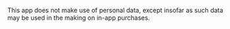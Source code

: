 This app does not make use of personal data, except insofar as such data may be used in the making on in-app purchases.
